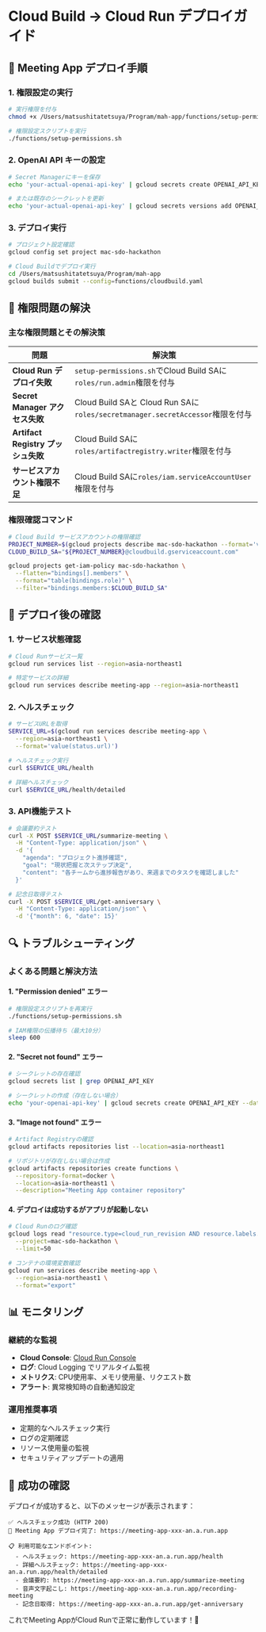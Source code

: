 # Cloud Build → Cloud Run デプロイガイド

## 🚀 Meeting App デプロイ手順

### **1. 権限設定の実行**
```bash
# 実行権限を付与
chmod +x /Users/matsushitatetsuya/Program/mah-app/functions/setup-permissions.sh

# 権限設定スクリプトを実行
./functions/setup-permissions.sh
```

### **2. OpenAI API キーの設定**
```bash
# Secret Managerにキーを保存
echo 'your-actual-openai-api-key' | gcloud secrets create OPENAI_API_KEY --data-file=-

# または既存のシークレットを更新
echo 'your-actual-openai-api-key' | gcloud secrets versions add OPENAI_API_KEY --data-file=-
```

### **3. デプロイ実行**
```bash
# プロジェクト設定確認
gcloud config set project mac-sdo-hackathon

# Cloud Buildでデプロイ実行
cd /Users/matsushitatetsuya/Program/mah-app
gcloud builds submit --config=functions/cloudbuild.yaml
```

## 🔧 権限問題の解決

### **主な権限問題とその解決策**

| 問題 | 解決策 |
|------|--------|
| **Cloud Run デプロイ失敗** | `setup-permissions.sh`でCloud Build SAに`roles/run.admin`権限を付与 |
| **Secret Manager アクセス失敗** | Cloud Build SAと Cloud Run SAに`roles/secretmanager.secretAccessor`権限を付与 |
| **Artifact Registry プッシュ失敗** | Cloud Build SAに`roles/artifactregistry.writer`権限を付与 |
| **サービスアカウント権限不足** | Cloud Build SAに`roles/iam.serviceAccountUser`権限を付与 |

### **権限確認コマンド**
```bash
# Cloud Build サービスアカウントの権限確認
PROJECT_NUMBER=$(gcloud projects describe mac-sdo-hackathon --format='value(projectNumber)')
CLOUD_BUILD_SA="${PROJECT_NUMBER}@cloudbuild.gserviceaccount.com"

gcloud projects get-iam-policy mac-sdo-hackathon \
  --flatten="bindings[].members" \
  --format="table(bindings.role)" \
  --filter="bindings.members:$CLOUD_BUILD_SA"
```

## 🏃 デプロイ後の確認

### **1. サービス状態確認**
```bash
# Cloud Runサービス一覧
gcloud run services list --region=asia-northeast1

# 特定サービスの詳細
gcloud run services describe meeting-app --region=asia-northeast1
```

### **2. ヘルスチェック**
```bash
# サービスURLを取得
SERVICE_URL=$(gcloud run services describe meeting-app \
  --region=asia-northeast1 \
  --format='value(status.url)')

# ヘルスチェック実行
curl $SERVICE_URL/health

# 詳細ヘルスチェック
curl $SERVICE_URL/health/detailed
```

### **3. API機能テスト**
```bash
# 会議要約テスト
curl -X POST $SERVICE_URL/summarize-meeting \
  -H "Content-Type: application/json" \
  -d '{
    "agenda": "プロジェクト進捗確認",
    "goal": "現状把握と次ステップ決定", 
    "content": "各チームから進捗報告があり、来週までのタスクを確認しました"
  }'

# 記念日取得テスト
curl -X POST $SERVICE_URL/get-anniversary \
  -H "Content-Type: application/json" \
  -d '{"month": 6, "date": 15}'
```

## 🔍 トラブルシューティング

### **よくある問題と解決方法**

#### **1. "Permission denied" エラー**
```bash
# 権限設定スクリプトを再実行
./functions/setup-permissions.sh

# IAM権限の伝播待ち（最大10分）
sleep 600
```

#### **2. "Secret not found" エラー**
```bash
# シークレットの存在確認
gcloud secrets list | grep OPENAI_API_KEY

# シークレットの作成（存在しない場合）
echo 'your-openai-api-key' | gcloud secrets create OPENAI_API_KEY --data-file=-
```

#### **3. "Image not found" エラー**
```bash
# Artifact Registryの確認
gcloud artifacts repositories list --location=asia-northeast1

# リポジトリが存在しない場合は作成
gcloud artifacts repositories create functions \
  --repository-format=docker \
  --location=asia-northeast1 \
  --description="Meeting App container repository"
```

#### **4. デプロイは成功するがアプリが起動しない**
```bash
# Cloud Runのログ確認
gcloud logs read "resource.type=cloud_run_revision AND resource.labels.service_name=meeting-app" \
  --project=mac-sdo-hackathon \
  --limit=50

# コンテナの環境変数確認
gcloud run services describe meeting-app \
  --region=asia-northeast1 \
  --format="export"
```

## 📊 モニタリング

### **継続的な監視**
- **Cloud Console**: [Cloud Run Console](https://console.cloud.google.com/run)
- **ログ**: Cloud Logging でリアルタイム監視
- **メトリクス**: CPU使用率、メモリ使用量、リクエスト数
- **アラート**: 異常検知時の自動通知設定

### **運用推奨事項**
- 定期的なヘルスチェック実行
- ログの定期確認
- リソース使用量の監視
- セキュリティアップデートの適用

## 🎯 成功の確認

デプロイが成功すると、以下のメッセージが表示されます：

```
✅ ヘルスチェック成功 (HTTP 200)
🚀 Meeting App デプロイ完了: https://meeting-app-xxx-an.a.run.app

📋 利用可能なエンドポイント:
  - ヘルスチェック: https://meeting-app-xxx-an.a.run.app/health
  - 詳細ヘルスチェック: https://meeting-app-xxx-an.a.run.app/health/detailed
  - 会議要約: https://meeting-app-xxx-an.a.run.app/summarize-meeting
  - 音声文字起こし: https://meeting-app-xxx-an.a.run.app/recording-meeting
  - 記念日取得: https://meeting-app-xxx-an.a.run.app/get-anniversary
```

これでMeeting AppがCloud Runで正常に動作しています！🎉

